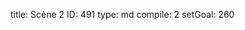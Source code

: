 title:          Scène 2
ID:             491
type:           md
compile:        2
setGoal:        260


